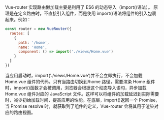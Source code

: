 Vue-router 实现路由懒加载主要是利用了 ES6 的动态导入（import()语法）。
原理是在定义路由时，不直接引入组件，而是使用 import()语法将组件的引入包裹起来。例如：

```javascript
const router = new VueRouter({
  routes: [
    {
      path: '/home',
      name: 'Home',
      component: () => import('./views/Home.vue')
    }
  ]
})
```

当应用启动时，import('./views/Home.vue')并不会立即执行，不会加载 Home.vue 组件的代码。只有当路由切换到/home 路径，需要渲染 Home 组件时，import()函数才会被调用，浏览器会根据这个动态导入语句，异步加载 Home.vue 组件对应的 JavaScript 文件。这样可以将组件的加载延迟到实际需要时，减少初始加载时间，提高应用的性能。在底层，import()返回一个 Promise，当 Promise resolve 时，就获取到了组件的定义，Vue-router 会将其用于渲染对应的路由视图。
